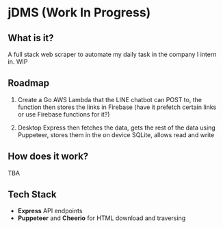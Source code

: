 # jDMS (Work In Progress)
## What is it?
A full stack web scraper to automate my daily task in the company I intern in. WIP

## Roadmap
1. Create a Go AWS Lambda that the LINE chatbot can POST to, the function then stores the links in Firebase (have it prefetch certain links or use Firebase functions for it?)

2. Desktop Express then fetches the data, gets the rest of the data using Puppeteer, stores them in the on device SQLite, allows read and write


## How does it work?
TBA
   
## Tech Stack
- **Express** API endpoints
- **Puppeteer** and **Cheerio** for HTML download and traversing

 
